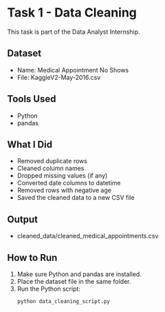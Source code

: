 # Task 1 - Data Cleaning

This task is part of the Data Analyst Internship.

## Dataset
- Name: Medical Appointment No Shows
- File: KaggleV2-May-2016.csv

## Tools Used
- Python
- pandas

## What I Did
- Removed duplicate rows
- Cleaned column names
- Dropped missing values (if any)
- Converted date columns to datetime
- Removed rows with negative age
- Saved the cleaned data to a new CSV file

## Output
- cleaned_data/cleaned_medical_appointments.csv

## How to Run
1. Make sure Python and pandas are installed.
2. Place the dataset file in the same folder.
3. Run the Python script:
   ```bash
   python data_cleaning_script.py

